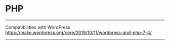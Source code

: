 
# PHP

---

Compatibilities with WordPress
https://make.wordpress.org/core/2019/10/11/wordpress-and-php-7-4/

---
